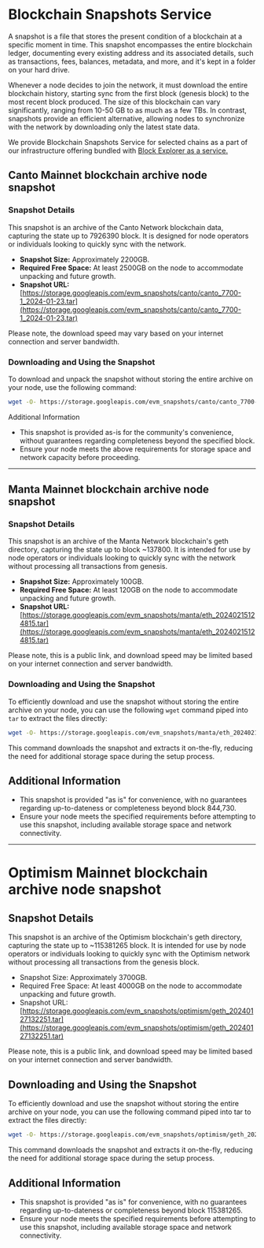 # Blockchain Snapshots Service 

A snapshot is a file that stores the present condition of a blockchain at a specific moment in time. This snapshot encompasses the entire blockchain ledger, documenting every existing address and its associated details, such as transactions, fees, balances, metadata, and more, and it's kept in a folder on your hard drive.

Whenever a node decides to join the network, it must download the entire blockchain history, starting sync from the first block (genesis block) to the most recent block produced. The size of this blockchain can vary significantly, ranging from 10-50 GB to as much as a few TBs. In contrast, snapshots provide an efficient alternative, allowing nodes to synchronize with the network by downloading only the latest state data.

We provide Blockchain Snapshots Service for selected chains as a part of our infrastructure offering bundled with [Block Explorer as a service.](https://b2b.dex.guru/explorer) 


## Canto Mainnet blockchain archive node snapshot

### Snapshot Details

This snapshot is an archive of the Canto Network blockchain data, capturing the state up to 7926390 block. It is designed for node operators or individuals looking to quickly sync with the network.

- **Snapshot Size:** Approximately 2200GB.
- **Required Free Space:** At least 2500GB on the node to accommodate unpacking and future growth.
- **Snapshot URL:** [https://storage.googleapis.com/evm_snapshots/canto/canto_7700-1_2024-01-23.tar](https://storage.googleapis.com/evm_snapshots/canto/canto_7700-1_2024-01-23.tar)

Please note, the download speed may vary based on your internet connection and server bandwidth.

### Downloading and Using the Snapshot

To download and unpack the snapshot without storing the entire archive on your node, use the following command:

```bash
wget -O- https://storage.googleapis.com/evm_snapshots/canto/canto_7700-1_2024-01-23.tar | tar -xv
```

Additional Information
- This snapshot is provided as-is for the community's convenience, without guarantees regarding completeness beyond the specified block.
- Ensure your node meets the above requirements for storage space and network capacity before proceeding.
---------------------------------
## Manta Mainnet blockchain archive node snapshot

### Snapshot Details

This snapshot is an archive of the Manta Network blockchain's geth directory, capturing the state up to block ~137800. It is intended for use by node operators or individuals looking to quickly sync with the network without processing all transactions from genesis.

- **Snapshot Size:** Approximately 100GB.
- **Required Free Space:** At least 120GB on the node to accommodate unpacking and future growth.
- **Snapshot URL:** [https://storage.googleapis.com/evm_snapshots/manta/eth_20240215124815.tar](https://storage.googleapis.com/evm_snapshots/manta/eth_20240215124815.tar)

Please note, this is a public link, and download speed may be limited based on your internet connection and server bandwidth.

### Downloading and Using the Snapshot

To efficiently download and use the snapshot without storing the entire archive on your node, you can use the following `wget` command piped into `tar` to extract the files directly:

```bash
wget -O- https://storage.googleapis.com/evm_snapshots/manta/eth_20240215124815.tar | tar -xv
```

This command downloads the snapshot and extracts it on-the-fly, reducing the need for additional storage space during the setup process.

## Additional Information
- This snapshot is provided "as is" for convenience, with no guarantees regarding up-to-dateness or completeness beyond block 844,730.
- Ensure your node meets the specified requirements before attempting to use this snapshot, including available storage space and network connectivity.
---------------------------------
# Optimism Mainnet blockchain archive node snapshot

## Snapshot Details

This snapshot is an archive of the Optimism blockchain's geth directory, capturing the state up to ~115381265 block. It is intended for use by node operators or individuals looking to quickly sync with the Optimism network without processing all transactions from the genesis block.

- Snapshot Size: Approximately 3700GB.
- Required Free Space: At least 4000GB on the node to accommodate unpacking and future growth.
- Snapshot URL: [https://storage.googleapis.com/evm_snapshots/optimism/geth_20240127132251.tar](https://storage.googleapis.com/evm_snapshots/optimism/geth_20240127132251.tar)

Please note, this is a public link, and download speed may be limited based on your internet connection and server bandwidth.

## Downloading and Using the Snapshot

To efficiently download and use the snapshot without storing the entire archive on your node, you can use the following command piped into tar to extract the files directly:

```bash
wget -O- https://storage.googleapis.com/evm_snapshots/optimism/geth_20240127132251.tar | tar -xv
```

This command downloads the snapshot and extracts it on-the-fly, reducing the need for additional storage space during the setup process.

## Additional Information
- This snapshot is provided "as is" for convenience, with no guarantees regarding up-to-dateness or completeness beyond block 115381265.
- Ensure your node meets the specified requirements before attempting to use this snapshot, including available storage space and network connectivity.
